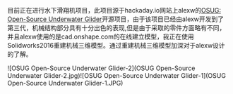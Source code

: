 目前正在进行水下滑翔机项目，此项目源于hackaday.io网站上alexw的[OSUG: Open-Source Underwater Glider](https://hackaday.io/project/20458-osug-open-source-underwater-glider)开源项目，由于该项目已经由alexw开发到了第三代，机械结构部分具有十分出色的表现,但是由于采取的零件方面略有不同，并且alexw使用的是cad.onshape.com的在线建立模型，我正在使用Solidworks2016重建机械三维模型。通过重建机械三维模型加深对于alexw设计的了解。

![OSUG Open-Source Underwater Glider-2](OSUG Open-Source Underwater Glider-2.jpg)![OSUG Open-Source Underwater Glider-1](OSUG Open-Source Underwater Glider-1.JPG)

